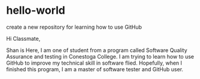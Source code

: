 # hello-world
create a new repository for learning how to use GitHub

Hi Classmate,

Shan is Here, I am one of student from a program called Software Quality Assurance and testing in Conestoga College. I am trying to learn how to use GitHub to improve my technical skill in software flied. Hopefully, when I finished this program, I am a master of software tester and GitHub user.
